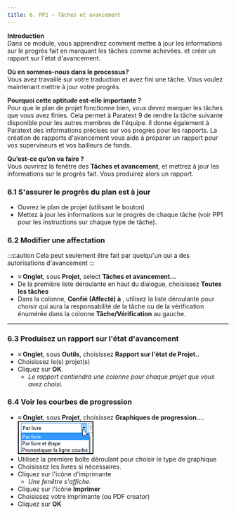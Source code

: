 ```yaml
---
title: 6. PP2 – Tâches et avancement
---
```

**Introduction**  
Dans ce module, vous apprendrez comment mettre à jour les informations sur le progrès fait en marquant les tâches comme achevées. et créer un rapport sur l'état d'avancement.

**Où en sommes-nous dans le processus?**  
Vous avez travaillé sur votre traduction et avez fini une tâche. Vous voulez maintenant mettre à jour votre progrès.

**Pourquoi cette aptitude est-elle importante ?**  
Pour que le plan de projet fonctionne bien, vous devez marquer les tâches que vous avez finies. Cela permet à Paratext 9 de rendre la tâche suivante disponible pour les autres membres de l'équipe. Il donne également à Paratext des informations précises sur vos progrès pour les rapports. La création de rapports d'avancement vous aide à préparer un rapport pour vos superviseurs et vos bailleurs de fonds.

**Qu’est-ce qu’on va faire ?**  
Vous ouvrirez la fenêtre des **Tâches et avancement**, et mettrez à jour les informations sur le progrès fait. Vous produirez alors un rapport.


### 6.1 S'assurer le progrès du plan est à jour

-   Ouvrez le plan de projet (utilisant le bouton)
-   Mettez à jour les informations sur le progrès de chaque tâche (voir PP1 pour les instructions sur chaque type de tâche).


### 6.2 Modifier une affectation
:::caution
Cela peut seulement être fait par quelqu'un qui a des autorisations d'avancement
:::
-  **≡ Onglet**, sous **Projet**, select **Tâches et avancement…**
-   De la première liste déroulante en haut du dialogue, choisissez **Toutes les tâches**
-   Dans la colonne, **Confié (Affecté) à** , utilisez la liste déroulante pour choisir qui aura la responsabilité de la tâche ou de la vérification énumérée dans la colonne **Tâche/Vérification** au gauche.

----
### 6.3 Produisez un rapport sur l'état d'avancement

-  **≡ Onglet**, sous **Outils**, choisissez **Rapport sur l'état de Projet..**
-  Choisissez le(s) projet(s) 
-  Cliquez sur **OK**.  
   -  *Le rapport contiendra une colonne pour chaque projet que vous avez choisi.*

### 6.4 Voir les courbes de progression

-  **≡ Onglet**, sous **Projet**, choisissez **Graphiques de progression…**.  
   ![](../media/ff3fb91c61815e54419991055f3c281b.png)  
-  Utilisez la première boîte déroulant pour choisir le type de graphique
-  Choisissez les livres si nécessaires.
-  Cliquez sur l'icône d'imprimante  
   -  *Une fenêtre s'affiche.*
-  Cliquez sur l'icône **Imprimer**
-  Choisissez votre imprimante (ou PDF creator)
-  Cliquez sur **OK**
